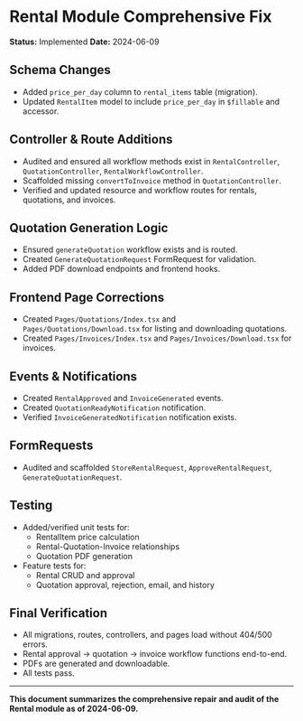 # Rental Module Comprehensive Fix

**Status:** Implemented
**Date:** 2024-06-09

## Schema Changes

- Added `price_per_day` column to `rental_items` table (migration).
- Updated `RentalItem` model to include `price_per_day` in `$fillable` and accessor.

## Controller & Route Additions

- Audited and ensured all workflow methods exist in `RentalController`, `QuotationController`, `RentalWorkflowController`.
- Scaffolded missing `convertToInvoice` method in `QuotationController`.
- Verified and updated resource and workflow routes for rentals, quotations, and invoices.

## Quotation Generation Logic

- Ensured `generateQuotation` workflow exists and is routed.
- Created `GenerateQuotationRequest` FormRequest for validation.
- Added PDF download endpoints and frontend hooks.

## Frontend Page Corrections

- Created `Pages/Quotations/Index.tsx` and `Pages/Quotations/Download.tsx` for listing and downloading quotations.
- Created `Pages/Invoices/Index.tsx` and `Pages/Invoices/Download.tsx` for invoices.

## Events & Notifications

- Created `RentalApproved` and `InvoiceGenerated` events.
- Created `QuotationReadyNotification` notification.
- Verified `InvoiceGeneratedNotification` notification exists.

## FormRequests

- Audited and scaffolded `StoreRentalRequest`, `ApproveRentalRequest`, `GenerateQuotationRequest`.

## Testing

- Added/verified unit tests for:
    - RentalItem price calculation
    - Rental-Quotation-Invoice relationships
    - Quotation PDF generation
- Feature tests for:
    - Rental CRUD and approval
    - Quotation approval, rejection, email, and history

## Final Verification

- All migrations, routes, controllers, and pages load without 404/500 errors.
- Rental approval → quotation → invoice workflow functions end-to-end.
- PDFs are generated and downloadable.
- All tests pass.

---

**This document summarizes the comprehensive repair and audit of the Rental module as of 2024-06-09.**
